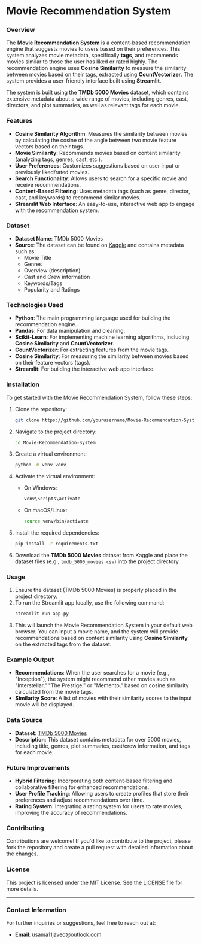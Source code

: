 # Movie Recommendation System

### Overview
The **Movie Recommendation System** is a content-based recommendation engine that suggests movies to users based on their preferences. This system analyzes movie metadata, specifically **tags**, and recommends movies similar to those the user has liked or rated highly. The recommendation engine uses **Cosine Similarity** to measure the similarity between movies based on their tags, extracted using **CountVectorizer**. The system provides a user-friendly interface built using **Streamlit**.

The system is built using the **TMDb 5000 Movies** dataset, which contains extensive metadata about a wide range of movies, including genres, cast, directors, and plot summaries, as well as relevant tags for each movie.

### Features
- **Cosine Similarity Algorithm**: Measures the similarity between movies by calculating the cosine of the angle between two movie feature vectors based on their tags.
- **Movie Similarity**: Recommends movies based on content similarity (analyzing tags, genres, cast, etc.).
- **User Preferences**: Customizes suggestions based on user input or previously liked/rated movies.
- **Search Functionality**: Allows users to search for a specific movie and receive recommendations.
- **Content-Based Filtering**: Uses metadata tags (such as genre, director, cast, and keywords) to recommend similar movies.
- **Streamlit Web Interface**: An easy-to-use, interactive web app to engage with the recommendation system.

### Dataset
- **Dataset Name**: TMDb 5000 Movies
- **Source**: The dataset can be found on [Kaggle](https://www.kaggle.com/datasets/tmdb/tmdb-movie-metadata) and contains metadata such as:
  - Movie Title
  - Genres
  - Overview (description)
  - Cast and Crew information
  - Keywords/Tags
  - Popularity and Ratings

### Technologies Used
- **Python**: The main programming language used for building the recommendation engine.
- **Pandas**: For data manipulation and cleaning.
- **Scikit-Learn**: For implementing machine learning algorithms, including **Cosine Similarity** and **CountVectorizer**.
- **CountVectorizer**: For extracting features from the movie tags.
- **Cosine Similarity**: For measuring the similarity between movies based on their feature vectors (tags).
- **Streamlit**: For building the interactive web app interface.
  
### Installation
To get started with the Movie Recommendation System, follow these steps:

1. Clone the repository:
   ```bash
   git clone https://github.com/yourusername/Movie-Recommendation-System.git
   ```

2. Navigate to the project directory:
   ```bash
   cd Movie-Recommendation-System
   ```

3. Create a virtual environment:
   ```bash
   python -m venv venv
   ```

4. Activate the virtual environment:
   - On Windows:
     ```bash
     venv\Scripts\activate
     ```
   - On macOS/Linux:
     ```bash
     source venv/bin/activate
     ```

5. Install the required dependencies:
   ```bash
   pip install -r requirements.txt
   ```

6. Download the **TMDb 5000 Movies** dataset from Kaggle and place the dataset files (e.g., `tmdb_5000_movies.csv`) into the project directory.

### Usage
1. Ensure the dataset (TMDb 5000 Movies) is properly placed in the project directory.
2. To run the Streamlit app locally, use the following command:
   ```bash
   streamlit run app.py
   ```
3. This will launch the Movie Recommendation System in your default web browser. You can input a movie name, and the system will provide recommendations based on content similarity using **Cosine Similarity** on the extracted tags from the dataset.

### Example Output
- **Recommendations**: When the user searches for a movie (e.g., "Inception"), the system might recommend other movies such as "Interstellar," "The Prestige," or "Memento," based on cosine similarity calculated from the movie tags.
- **Similarity Score**: A list of movies with their similarity scores to the input movie will be displayed.

### Data Source
- **Dataset**: [TMDb 5000 Movies](https://www.kaggle.com/datasets/tmdb/tmdb-movie-metadata)
- **Description**: This dataset contains metadata for over 5000 movies, including title, genres, plot summaries, cast/crew information, and tags for each movie.

### Future Improvements
- **Hybrid Filtering**: Incorporating both content-based filtering and collaborative filtering for enhanced recommendations.
- **User Profile Tracking**: Allowing users to create profiles that store their preferences and adjust recommendations over time.
- **Rating System**: Integrating a rating system for users to rate movies, improving the accuracy of recommendations.

### Contributing
Contributions are welcome! If you'd like to contribute to the project, please fork the repository and create a pull request with detailed information about the changes.

### License
This project is licensed under the MIT License. See the [LICENSE](LICENSE) file for more details.

---

### Contact Information
For further inquiries or suggestions, feel free to reach out at:
- **Email**: usama11javed@outlook.com

